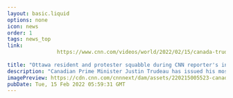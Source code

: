 ```yaml
---
layout: basic.liquid
options: none
icon: news
order: 1
tags: news_top
link: 
                https://www.cnn.com/videos/world/2022/02/15/canada-trudeau-emergencies-act-protests-newton-pkg-intl-ovn-vpx.cnn
            
title: "Ottawa resident and protester squabble during CNN reporter's interview"
description: "Canadian Prime Minister Justin Trudeau has issued his most aggressive response yet to the so-called \"Freedom Convoy\" protests, invoking the government's Emergencies Act for the first time to try to end more than two weeks of blockades and demonstrations. The law can temporarily suspend people's freedom of movement or assembly and allows authorities to go after those who financially support the protests. CNN's Paula Newton has more."
imagePreview: https://cdn.cnn.com/cnnnext/dam/assets/220215005523-canada-newton-mos-split-video-synd-2.jpg
pubDate: Tue, 15 Feb 2022 05:59:31 GMT
---
```

